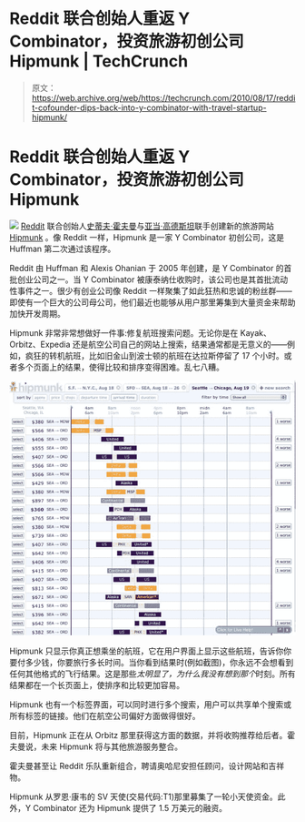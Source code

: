 # Reddit 联合创始人重返 Y Combinator，投资旅游初创公司 Hipmunk | TechCrunch

> 原文：<https://web.archive.org/web/https://techcrunch.com/2010/08/17/reddit-cofounder-dips-back-into-y-combinator-with-travel-startup-hipmunk/>

# Reddit 联合创始人重返 Y Combinator，投资旅游初创公司 Hipmunk

![](img/0454168dd4bc77f66ea322315c638909.png) [Reddit](https://web.archive.org/web/20230328200930/http://www.reddit.com/) 联合创始人[史蒂夫·霍夫曼](https://web.archive.org/web/20230328200930/http://www.crunchbase.com/person/steve-huffman)与[亚当·高德斯坦](https://web.archive.org/web/20230328200930/http://www.crunchbase.com/person/adam-goldstein)联手创建新的旅游网站 [Hipmunk](https://web.archive.org/web/20230328200930/http://www.hipmunk.com/) 。像 Reddit 一样，Hipmunk 是一家 Y Combinator 初创公司，这是 Huffman 第二次通过该程序。

Reddit 由 Huffman 和 Alexis Ohanian 于 2005 年创建，是 Y Combinator 的首批创业公司之一。当 Y Combinator 被康泰纳仕收购时，该公司也是其首批流动性事件之一。很少有创业公司像 Reddit 一样聚集了如此狂热和忠诚的粉丝群——即使有一个巨大的公司母公司，他们最近也能够从用户那里筹集到大量资金来帮助加快开发周期。

Hipmunk 非常非常想做好一件事:修复航班搜索问题。无论你是在 Kayak、Orbitz、Expedia 还是航空公司自己的网站上搜索，结果通常都是无意义的——例如，疯狂的转机航班，比如旧金山到波士顿的航班在达拉斯停留了 17 个小时。或者多个页面上的结果，使得比较和排序变得困难。乱七八糟。

![](img/e5a37a470aab1b77c6a1cb009a11ac26.png)

Hipmunk 只显示你真正想乘坐的航班，它在用户界面上显示这些航班，告诉你你要付多少钱，你要旅行多长时间。当你看到结果时(例如截图)，你永远不会想看到任何其他格式的飞行结果。这是那些*太明显了，为什么我没有想到那个*时刻。所有结果都在一个长页面上，使排序和比较更加容易。

Hipmunk 也有一个标签界面，可以同时进行多个搜索，用户可以共享单个搜索或所有标签的链接。他们在航空公司偏好方面做得很好。

目前，Hipmunk 正在从 Orbitz 那里获得这方面的数据，并将收购推荐给后者。霍夫曼说，未来 Hipmunk 将与其他旅游服务整合。

霍夫曼甚至让 Reddit 乐队重新组合，聘请奥哈尼安担任顾问，设计网站和吉祥物。

Hipmunk 从罗恩·康韦的 SV 天使(交易代码:T1)那里募集了一轮小天使资金。此外，Y Combinator 还为 Hipmunk 提供了 1.5 万美元的融资。